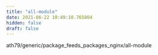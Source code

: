 ```yaml
---
title: "all-module"
date: 2021-06-22 10:49:10.765804
hidden: false
draft: false
---
```


ath79/generic/package_feeds_packages_nginx/all-module

